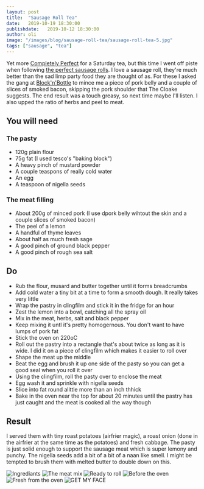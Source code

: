 ```yaml
---
layout: post
title:  "Sausage Roll Tea"
date:   2019-10-19 18:30:00
publishdate:   2019-10-12 18:30:00
author: oli
image: "/images/blog/sausage-roll-tea/sausage-roll-tea-5.jpg"
tags: ["sausage", "tea"]
---
```


Yet more [Completely Perfect](https://amzn.to/2OA8sqI) for a Saturday tea, but this time I went off piste when following [the perfect sausage rolls](https://www.theguardian.com/lifeandstyle/wordofmouth/2010/dec/02/how-make-perfect-sausage-rolls).  I love a sausage roll, they're much better than the sad limp party food they are thought of as. For these I asked the gang at [Block'n'Bottle](https://blocknbottle.com/) to mince me a piece of pork belly and a couple of slices of smoked bacon, skipping the pork shoulder that The Cloake suggests.  The end result was a touch greasy, so next time maybe I'll listen. I also upped the ratio of herbs and peel to meat.


## You will need

### The pasty

* 120g plain flour
* 75g fat (I used tesco's "baking block")
* A heavy pinch of mustard powder
* A couple teaspons of really cold water
* An egg
* A teaspoon of nigella seeds 

### The meat filling

* About 200g of minced pork (I use dpork belly wihtout the skin and a couple slices of smoked bacon)
* The peel of a lemon
* A handful of thyme leaves
* About half as much fresh sage 
* A good pinch of ground black pepper
* A good pinch of rough sea salt


## Do

* Rub the flour, musard and butter together until it forms breadcrumbs
* Add cold water a tiny bit at a time to form a smooth dough.  It really takes very little
* Wrap the pastry in clingfilm and stick it in the fridge for an hour
* Zest the lemon into a bowl, catching all the spray oil
* Mix in the meat, herbs, salt and black pepper
* Keep mixing it untl it's pretty homogernous.  You don't want to have lumps of pork fat
* Stick the oven on 220oC
* Roll out the pastry into a rectangle that's about twice as long as it is wide.  I did it on a piece of clingfilm which makes it easier to roll over
* Shape the meat up the middle
* Beat the egg and brush it up one side of the pasty so you can get a good seal when you roll it over
* Using the clingfilm, roll the pasty over to enclose the meat
* Egg wash it and sprinkle with nigella seeds
* Slice into fat round alittle more than an inch thhick
* Bake in the oven near the top for about 20 minutes until the pastry has just caught and the meat is cooked all the way though


## Result

I served them with tiny roast potatoes (airfrier magic), a roast onion (done in the airfrier at the same time as the potatoes) and fresh cabbage.  The pasty is just solid enough to support the sausage meat which is super lemony and punchy.  The nigella seeds add a bit of a bit of a naan like smell.  I might be tempted to brush them with melted butter to double down on this.

![Ingrediants](/images/blog/sausage-roll-tea/sausage-roll-tea-1.jpg)
![The meat mix](/images/blog/sausage-roll-tea/sausage-roll-tea-2.jpg)
![Ready to roll](/images/blog/sausage-roll-tea/sausage-roll-tea-3.jpg)
![Before the oven](/images/blog/sausage-roll-tea/sausage-roll-tea-4.jpg)
![Fresh from the oven ](/images/blog/sausage-roll-tea/sausage-roll-tea-5.jpg)
![GET MY FACE](/images/blog/sausage-roll-tea/sausage-roll-tea-6.jpg)
